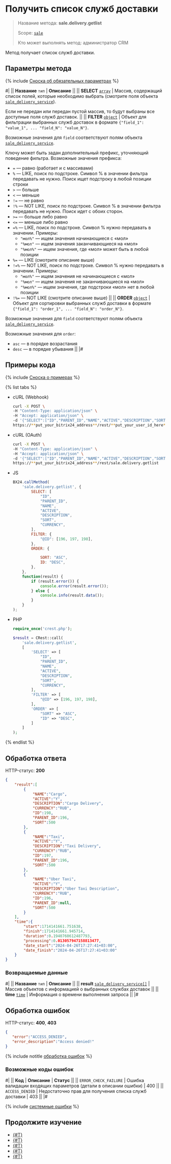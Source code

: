 # Получить список служб доставки

> Название метода: **sale.delivery.getlist**
>
> Scope: [`sale`](../../../scopes/permissions.md)
>
> Кто может выполнять метод: администратор CRM

Метод получает список служб доставки. 

## Параметры метода

{% include [Сноска об обязательных параметрах](../../../../_includes/required.md) %}

#|
|| **Название**
`тип` | **Описание** ||
|| **SELECT**
[`array`](../../data-types.md) | Массив, содержащий список полей, которые необходимо выбрать (смотрите поля объекта [`sale_delivery_service`](../../data-types.md)).
 
Если не передан или передан пустой массив, то будут выбраны все доступные поля служб доставок.
||
|| **FILTER**
[`object`](../../data-types.md) | Объект для фильтрации выбранных служб доставок в формате `{"field_1": "value_1", ... "field_N": "value_N"}`.
 
Возможные значения для `field` соответствуют полям объекта [`sale_delivery_service`](../../data-types.md).

Ключу может быть задан дополнительный префикс, уточняющий поведение фильтра. Возможные значения префикса:

- `=` — равно (работает и с массивами)
- `%` — LIKE, поиск по подстроке. Символ % в значении фильтра передавать не нужно. Поиск ищет подстроку в любой позиции строки
- `>` — больше
- `<` — меньше
- `!=` — не равно
- `!%` — NOT LIKE, поиск по подстроке. Символ % в значении фильтра передавать не нужно. Поиск идет с обоих сторон.
- `>=` — больше либо равно
- `<=` — меньше либо равно
- `=%` — LIKE, поиск по подстроке. Символ % нужно передавать в значении. Примеры: 
    - `"мол%"` — ищем значения начинающиеся с «мол»
    - `"%мол"` — ищем значения заканчивающиеся на «мол»
    - `"%мол%"` — ищем значения, где «мол» может быть в любой позиции
- `%=` — LIKE (смотрите описание выше)
- `!=%` — NOT LIKE, поиск по подстроке. Символ % нужно передавать в значении. Примеры:
    - `"мол%"` — ищем значения не начинающиеся с «мол»
    - `"%мол"` — ищем значения не заканчивающиеся на «мол»
    - `"%мол%"` — ищем значения, где подстроки «мол» нет в любой позиции
- `!%=` — NOT LIKE (смотрите описание выше)
||
|| **ORDER**
[`object`](../../data-types.md) | Объект для сортировки выбранных служб доставки в формате `{"field_1": "order_1", ... "field_N": "order_N"}`.
 
Возможные значения для `field` соответствуют полям объекта [`sale_delivery_service`](../../data-types.md).
 
Возможные значения для `order`:

- `asc` — в порядке возрастания
- `desc` — в порядке убывания
 ||
|#

## Примеры кода

{% include [Сноска о примерах](../../../../_includes/examples.md) %}

{% list tabs %}

- cURL (Webhook)

    ```bash
    curl -X POST \
    -H "Content-Type: application/json" \
    -H "Accept: application/json" \
    -d '{"SELECT":["ID","PARENT_ID","NAME","ACTIVE","DESCRIPTION","SORT","CURRENCY"],"FILTER":{"@ID":[196,197,198]},"ORDER":{"SORT":"ASC","ID":"DESC"}}' \
    https://**put_your_bitrix24_address**/rest/**put_your_user_id_here**/**put_your_webhook_here**/sale.delivery.getlist
    ```

- cURL (OAuth)

    ```bash
    curl -X POST \
    -H "Content-Type: application/json" \
    -H "Accept: application/json" \
    -d '{"SELECT":["ID","PARENT_ID","NAME","ACTIVE","DESCRIPTION","SORT","CURRENCY"],"FILTER":{"@ID":[196,197,198]},"ORDER":{"SORT":"ASC","ID":"DESC"},"auth":"**put_access_token_here**"}' \
    https://**put_your_bitrix24_address**/rest/sale.delivery.getlist
    ```

- JS

    ```js
    BX24.callMethod(
        'sale.delivery.getlist', {
            SELECT: [
                "ID",
                "PARENT_ID",
                "NAME",
                "ACTIVE",
                "DESCRIPTION",
                "SORT",
                "CURRENCY",
            ],
            FILTER: {
                "@ID": [196, 197, 198],
            },
            ORDER: {

                SORT: "ASC",
                ID: "DESC",
            },
        },
        function(result) {
            if (result.error()) {
                console.error(result.error());
            } else {
                console.info(result.data());
            }
        }
    );
    ```

- PHP

    ```php
    require_once('crest.php');

    $result = CRest::call(
        'sale.delivery.getlist',
        [
            'SELECT' => [
                "ID",
                "PARENT_ID",
                "NAME",
                "ACTIVE",
                "DESCRIPTION",
                "SORT",
                "CURRENCY",
            ],
            'FILTER' => [
                "@ID" => [196, 197, 198],
            ],
            'ORDER' => [
                "SORT" => "ASC",
                "ID" => "DESC",
            ]
        ]
    );
    ```

{% endlist %}

## Обработка ответа

HTTP-статус: **200**

```json
{
    "result":[
        {
            "NAME":"Cargo",
            "ACTIVE":"Y",
            "DESCRIPTION":"Cargo Delivery",
            "CURRENCY":"RUB",
            "ID":198,
            "PARENT_ID":196,
            "SORT":500
        },
        {
            "NAME":"Taxi",
            "ACTIVE":"Y",
            "DESCRIPTION":"Taxi Delivery",
            "CURRENCY":"RUB",
            "ID":197,
            "PARENT_ID":196,
            "SORT":500
        },
        {
            "NAME":"Uber Taxi",
            "ACTIVE":"Y",
            "DESCRIPTION":"Uber Taxi Description",
            "CURRENCY":"RUB",
            "ID":196,
            "PARENT_ID":null,
            "SORT":500
        }
    ],
    "time":{
        "start":1714141661.751638,
        "finish":1714141661.945714,
        "duration":0.1940760612487793,
        "processing":0.013057947158813477,
        "date_start":"2024-04-26T17:27:41+03:00",
        "date_finish":"2024-04-26T17:27:41+03:00"
    }
}
```

### Возвращаемые данные

#|
|| **Название**
`тип` | **Описание** ||
|| **result**
[`sale_delivery_service[]`](../../data-types.md) | Массив объектов с информацией о выбранных службах доставок ||
|| **time**
[`time`](../../../data-types.md) | Информация о времени выполнения запроса ||
|#

## Обработка ошибок

HTTP-статус: **400**, **403**

```json
{
   "error":"ACCESS_DENIED",
   "error_description":"Access denied!"
}
```

{% include notitle [обработка ошибок](../../../../_includes/error-info.md) %}

### Возможные коды ошибок

#|
|| **Код** | **Описание** | **Статус** ||
|| `ERROR_CHECK_FAILURE` | Ошибка валидации входящих параметров (детали в описании ошибки) | 400 ||
|| `ACCESS_DENIED` | Недостаточно прав для получения списка служб доставки | 403 ||
|#

{% include [системные ошибки](../../../../_includes/system-errors.md) %}

## Продолжите изучение

- [{#T}](./sale-delivery-add.md)
- [{#T}](./sale-delivery-delete.md)
- [{#T}](./sale-delivery-update.md)
- [{#T}](./sale-delivery-config-update.md)
- [{#T}](./sale-delivery-config-get.md)